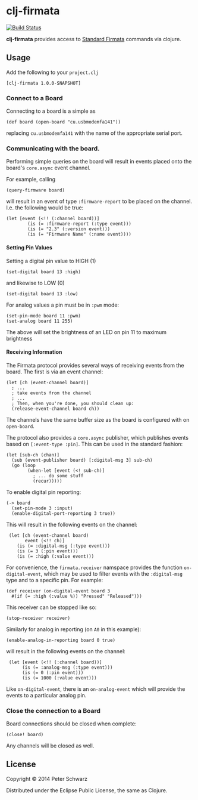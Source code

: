# clj-firmata

[![Build Status](https://travis-ci.org/peterschwarz/clj-firmata.png?branch=master)](https://travis-ci.org/peterschwarz/clj-firmata)

**clj-firmata** provides access to [Standard Firmata](http://firmata.org/) commands via clojure.

## Usage

Add the following to your `project.clj`

	[clj-firmata 1.0.0-SNAPSHOT]

### Connect to a Board

Connecting to a board is a simple as

    (def board (open-board "cu.usbmodemfa141"))

replacing `cu.usbmodemfa141` with the name of the appropriate serial port.

### Communicating with the board.

Performing simple queries on the board will result in events placed onto the board's `core.async` event channel.

For example, calling

    (query-firmware board)

will result in an event of type `:firmware-report` to be placed on the channel.  I.e. the following would be true:

    (let [event (<!! (:channel board))]
            (is (= :firmware-report (:type event)))
            (is (= "2.3" (:version event)))
            (is (= "Firmware Name" (:name event))))

#### Setting Pin Values

Setting a digital pin value to HIGH (1)

    (set-digital board 13 :high)

and likewise to LOW (0)

    (set-digital board 13 :low)

For analog values a pin must be in `:pwm` mode:

    (set-pin-mode board 11 :pwm)
    (set-analog board 11 255)

The above will set the brightness of an LED on pin 11 to maximum brightness

#### Receiving Information

The Firmata protocol provides several ways of receiving events from the board.  The first is via an event channel:

	(let [ch (event-channel board)]
	  ; ... 
	  ; take events from the channel
	  ; ...
	  ; Then, when you're done, you should clean up:
	  (release-event-channel board ch))
	  
The channels have the same buffer size as the board is configured with on `open-board`.

The protocol also provides a `core.async` publisher, which publishes events based on `[:event-type :pin]`.  This can be used in the standard fashion:

	(let [sub-ch (chan)]
	  (sub (event-publisher board) [:digital-msg 3] sub-ch)
	  (go (loop 
	        (when-let [event (<! sub-ch)]
	          ; ... do some stuff
	          (recur)))))
          
To enable digital pin reporting:

    (-> board
      (set-pin-mode 3 :input)
      (enable-digital-port-reporting 3 true))

This will result in the following events on the channel:

     (let [ch (event-channel board)
           event (<!! ch)]
        (is (= :digital-msg (:type event)))
        (is (= 3 (:pin event)))
        (is (= :high (:value event)))

For convenience, the `firmata.receiver` namspace provides the function `on-digital-event`, which may be used to filter events with the `:digital-msg` type and to a specific pin.  For example:

    (def receiver (on-digital-event board 3 
      #(if (= :high (:value %)) "Pressed" "Released")))

This receiver can be stopped like so:

    (stop-receiver receiver)

Similarly for analog in reporting (on `A0` in this example):

    (enable-analog-in-reporting board 0 true)

will result in the following events on the channel:

     (let [event (<!! (:channel board))]
          (is (= :analog-msg (:type event)))
          (is (= 0 (:pin event)))
          (is (= 1000 (:value event)))

Like `on-digital-event`, there is an `on-analog-event` which will provide the events to a particular analog pin.  


### Close the connection to a Board

Board connections should be closed when complete:

    (close! board)

Any channels will be closed as well.

## License

Copyright © 2014 Peter Schwarz

Distributed under the Eclipse Public License, the same as Clojure.
